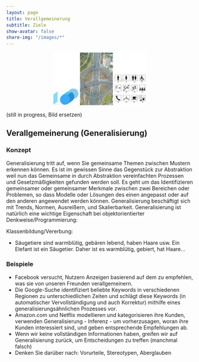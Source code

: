 ```yaml
---
layout: page
title: Verallgemeinerung
subtitle: Ziele
show-avatar: false
share-img: "/images/*"
--- 
```


<center><img src="/images/AbstraktionFig.jpg" width="50%" height="50%"/></center>

(still in progress, Bild ersetzen)

## Verallgemeinerung (Generalisierung)

### Konzept
Generalisierung tritt auf, wenn Sie gemeinsame Themen zwischen Mustern erkennen können. Es ist im gewissen Sinne das Gegenstück zur Abstraktion weil nun das Gemeinsame in durch Abstraktion vereinfachten Prozessen und Gesetzmäßigkeiten gefunden werden soll. Es geht um das Identifizieren gemeinsamer oder gemeinsamer Merkmale zwischen zwei Bereichen oder Problemen, so dass Modelle oder Lösungen des einen angepasst oder auf den anderen angewendet werden können. Generalisierung beschäftigt sich mit Trends, Normen, Ausreißern, und Skalierbarkeit. Generalisierung ist natürlich eine wichtige Eigenschaft bei objektorientierter Denkweise/Programmierung: 

Klassenbildung/Vererbung:
*	Säugetiere sind warmblütig, gebären lebend, haben Haare usw. Ein Elefant ist ein Säugetier. Daher ist es warmblütig, gebiert, hat Haare… 

### Beispiele
*	Facebook versucht, Nutzern Anzeigen basierend auf dem zu empfehlen, was sie von unseren Freunden verallgemeinern. 
*	Die Google-Suche identifiziert beliebte Keywords in verschiedenen Regionen zu unterschiedlichen Zeiten und schlägt diese Keywords (in automatischer Vervollständigung und auch Korrektur) mithilfe eines generalisierungsähnlichen Prozesses vor. 
*	Amazon.com und Netflix modellieren und kategorisieren ihre Kunden, verwenden Generalisierung - Inferenz - um vorherzusagen, woran ihre Kunden interessiert sind, und geben entsprechende Empfehlungen ab. 
*	Wenn wir keine vollständigen Informationen haben, greifen wir auf Generalisierung zurück, um Entscheidungen zu treffen (manchmal falsch) 
*	Denken Sie darüber nach: Vorurteile, Stereotypen, Aberglauben



